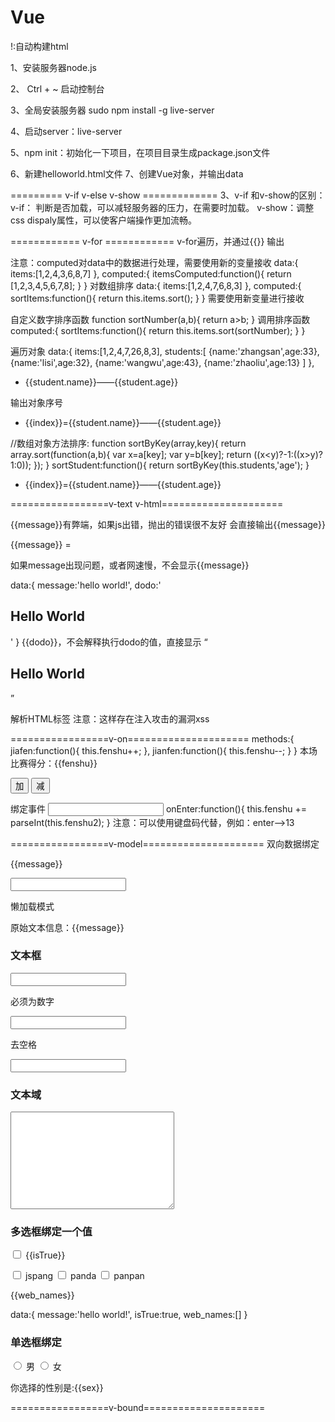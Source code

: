 # Vue

!:自动构建html

1、安装服务器node.js

2、 Ctrl + ~  启动控制台

3、全局安装服务器  sudo npm install -g live-server

4、启动server：live-server

5、npm init：初始化一下项目，在项目目录生成package.json文件

6、新建helloworld.html文件
7、创建Vue对象，并输出data


========= v-if  v-else  v-show =============
3、v-if 和v-show的区别：
v-if： 判断是否加载，可以减轻服务器的压力，在需要时加载。
v-show：调整css dispaly属性，可以使客户端操作更加流畅。

============ v-for ============
v-for遍历，并通过{{}} 输出

注意：computed对data中的数据进行处理，需要使用新的变量接收
data:{
                items:[1,2,4,3,6,8,7]
            },
            computed:{
                itemsComputed:function(){
                    return [1,2,3,4,5,6,7,8];
                }
            }
对数组排序
data:{
                items:[1,2,4,7,6,8,3]
            },
            computed:{
                sortItems:function(){
                    return this.items.sort();
                }
            }
需要使用新变量进行接收

自定义数字排序函数
function sortNumber(a,b){
            return a>b;
        }
调用排序函数
computed:{
                sortItems:function(){
                    return this.items.sort(sortNumber);
                }
            }

遍历对象
data:{
                items:[1,2,4,7,26,8,3],
                students:[
                    {name:'zhangsan',age:33},
                    {name:'lisi',age:32},
                    {name:'wangwu',age:43},
                    {name:'zhaoliu',age:13}
                ]
            },
<ul>
            <li v-for="student in students">
                {{student.name}}——{{student.age}}
            </li>
        </ul>
输出对象序号
<ul>
            <li v-for="(student,index) in students">
                {{index}}={{student.name}}——{{student.age}}
            </li>
        </ul>

//数组对象方法排序:
        function sortByKey(array,key){
            return array.sort(function(a,b){
                var x=a[key];
                var y=b[key];
                return ((x<y)?-1:((x>y)?1:0));
            });
        }
sortStudent:function(){
                    return sortByKey(this.students,'age');
                }
 <ul>
            <li v-for="(student,index) in sortStudent">
                {{index}}={{student.name}}——{{student.age}}
            </li>
        </ul>               

=================v-text v-html=====================

<span>{{message}}</span>有弊端，如果js出错，抛出的错误很不友好
会直接输出{{message}}

<div id="app">
        <span>{{message}}</span>
        =
        <span v-text="message"></span>
    </div>

如果message出现问题，或者网速慢，不会显示{{message}}

data:{
                message:'hello world!',
                dodo:'<h2>Hello World</h2>'
            }
<span>{{dodo}}</span>，不会解释执行dodo的值，直接显示 “<h2>Hello World</h2>”

<span v-html="dodo"></span>解析HTML标签
注意：这样存在注入攻击的漏洞xss

=================v-on=====================
methods:{
                jiafen:function(){
                    this.fenshu++;
                },
                jianfen:function(){
                    this.fenshu--;
                }
            }
本场比赛得分：{{fenshu}}
        <p>
            <button v-on:click="jiafen">加</button>
            <button v-on:click="jianfen">减</button>
        </p>

绑定事件
<input type="text" v-on:keyup.enter="onEnter" v-model="fenshu2">
onEnter:function(){
                    this.fenshu += parseInt(this.fenshu2);
                }
注意：可以使用键盘码代替，例如：enter——>13

=================v-model=====================
双向数据绑定
<div id="app">
        <p>{{message}}</p>
        <p><input type="text" v-model="message"></p>
    </div>
懒加载模式
<div id="app">
        <p>原始文本信息：{{message}}</p>
        <h3>文本框</h3>
        <p><input type="text" v-model.lazy="message"></p>
    </div>
必须为数字
<p><input type="text" v-model.number="message"></p>
去空格
<p><input type="text" v-model.trim="message"></p>

<h3>文本域</h3>
<textarea cols="30" rows="10" v-model="message"></textarea>
<h3>多选框绑定一个值</h3>
        <input type="checkbox" id="isTrue" v-model="isTrue">
        <label for="isTure">{{isTrue}}</label>

<p>
            <input type="checkbox" id="jspang" value="jspang" v-model="web_names">
            <label for="isTure">jspang</label>
            <input type="checkbox" id="panda" value="panda"  v-model="web_names">
            <label for="isTure">panda</label>
            <input type="checkbox" id="panpan" value="panpan"  v-model="web_names">
            <label for="isTure">panpan</label>
        </p>
        <p>{{web_names}}</p>
data:{
                message:'hello world!',
                isTrue:true,
                web_names:[]
            }
<h3>单选框绑定</h3>
        <p>
            <input type="radio" id="one" value="男" v-model="sex">
            <label for="one">男</label>
            <input type="radio" id="two" value="女" v-model="sex">
            <label for="two">女</label>
            <p>你选择的性别是:{{sex}}</p>
        </p>
=================v-bound=====================














